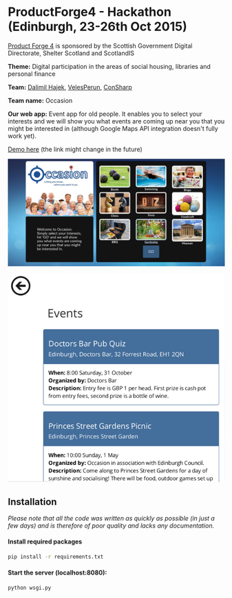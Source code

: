 # ProductForge4 - Hackathon (Edinburgh, 23-26th Oct 2015)
[Product Forge 4](http://events.productforge.io/ProductForge4) is sponsored by the Scottish Government Digital Directorate, Shelter Scotland and ScotlandIS

**Theme:** Digital participation in the areas of social housing, libraries and personal finance

**Team:** [Dalimil Hajek](https://github.com/dalimil), [VelesPerun](https://github.com/VelesPerun), [ConSharp](https://github.com/ConSharp)

**Team name:** Occasion

**Our web app:** Event app for old people. It enables you to select your interests and we will show you what events are coming up near you that you might be interested in (although Google Maps API integration doesn't fully work yet). 

[Demo here](http://demo-prefix.rhcloud.com/) (the link might change in the future)

![01](https://github.com/Dalimil/ProductForge4-Hackathon/blob/master/screenshots/screenshot-1.png)

![02](https://github.com/Dalimil/ProductForge4-Hackathon/blob/master/screenshots/screenshot-2.png)

## Installation
*Please note that all the code was written as quickly as possible (in just a few days) and is therefore of poor quality and lacks any documentation.*
#### Install required packages
```sh
pip install -r requirements.txt
```

#### Start the server (localhost:8080):
```sh
python wsgi.py
```


